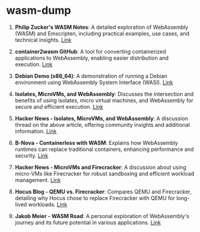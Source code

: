 # wasm-dump

1. **Philip Zucker's WASM Notes**:
   A detailed exploration of WebAssembly (WASM) and Emscripten, including practical examples, use cases, and technical insights.
   [Link](https://www.philipzucker.com/notes/Languages/wasm/)

2. **container2wasm GitHub**:
   A tool for converting containerized applications to WebAssembly, enabling easier distribution and execution.
   [Link](https://github.com/ktock/container2wasm)

3. **Debian Demo (x86_64)**:
   A demonstration of running a Debian environment using WebAssembly System Interface (WASI).
   [Link](https://ktock.github.io/container2wasm-demo/amd64-debian-wasi.html?net=none)

4. **Isolates, MicroVMs, and WebAssembly**:
   Discusses the intersection and benefits of using isolates, micro virtual machines, and WebAssembly for secure and efficient execution.
   [Link](https://notes.crmarsh.com/isolates-microvms-and-webassembly)

5. **Hacker News - Isolates, MicroVMs, and WebAssembly**:
   A discussion thread on the above article, offering community insights and additional information.
   [Link](https://news.ycombinator.com/item?id=32987813)

6. **B-Nova - Containerless with WASM**:
   Explains how WebAssembly runtimes can replace traditional containers, enhancing performance and security.
   [Link](https://b-nova.com/en/home/content/how-containerless-works-thanks-to-web-assembly-runtimes/)

7. **Hacker News - MicroVMs and Firecracker**:
   A discussion about using micro-VMs like Firecracker for robust sandboxing and efficient workload management.
   [Link](https://news.ycombinator.com/item?id=37774057)

8. **Hocus Blog - QEMU vs. Firecracker**:
   Compares QEMU and Firecracker, detailing why Hocus chose to replace Firecracker with QEMU for long-lived workloads.
   [Link](https://hocus.dev/blog/qemu-vs-firecracker/)

9. **Jakob Meier - WASM Road**:
   A personal exploration of WebAssembly's journey and its future potential in various applications.
   [Link](https://www.jakobmeier.ch/wasm-road-2)
